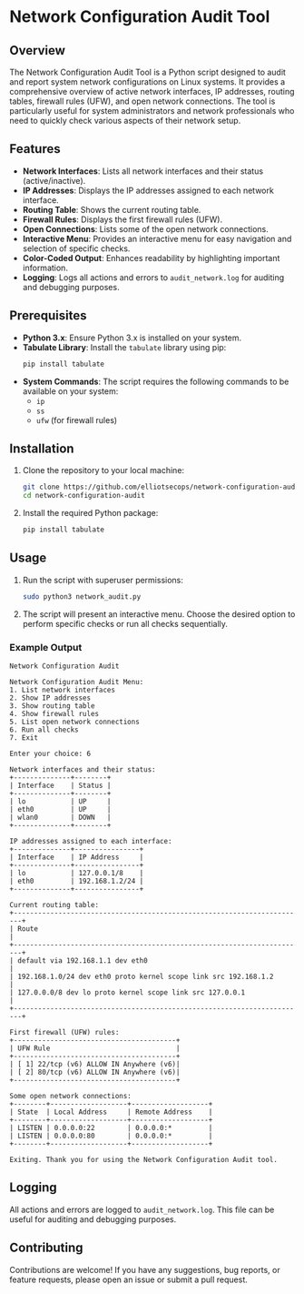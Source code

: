 
# Network Configuration Audit Tool

## Overview

The Network Configuration Audit Tool is a Python script designed to audit and report system network configurations on Linux systems. It provides a comprehensive overview of active network interfaces, IP addresses, routing tables, firewall rules (UFW), and open network connections. The tool is particularly useful for system administrators and network professionals who need to quickly check various aspects of their network setup.

## Features

- **Network Interfaces**: Lists all network interfaces and their status (active/inactive).
- **IP Addresses**: Displays the IP addresses assigned to each network interface.
- **Routing Table**: Shows the current routing table.
- **Firewall Rules**: Displays the first firewall rules (UFW).
- **Open Connections**: Lists some of the open network connections.
- **Interactive Menu**: Provides an interactive menu for easy navigation and selection of specific checks.
- **Color-Coded Output**: Enhances readability by highlighting important information.
- **Logging**: Logs all actions and errors to `audit_network.log` for auditing and debugging purposes.

## Prerequisites

- **Python 3.x**: Ensure Python 3.x is installed on your system.
- **Tabulate Library**: Install the `tabulate` library using pip:
  ```bash
  pip install tabulate
  ```
- **System Commands**: The script requires the following commands to be available on your system:
  - `ip`
  - `ss`
  - `ufw` (for firewall rules)

## Installation

1. Clone the repository to your local machine:
   ```bash
   git clone https://github.com/elliotsecops/network-configuration-audit.git
   cd network-configuration-audit
   ```

2. Install the required Python package:
   ```bash
   pip install tabulate
   ```

## Usage

1. Run the script with superuser permissions:
   ```bash
   sudo python3 network_audit.py
   ```

2. The script will present an interactive menu. Choose the desired option to perform specific checks or run all checks sequentially.

### Example Output

```
Network Configuration Audit

Network Configuration Audit Menu:
1. List network interfaces
2. Show IP addresses
3. Show routing table
4. Show firewall rules
5. List open network connections
6. Run all checks
7. Exit

Enter your choice: 6

Network interfaces and their status:
+--------------+--------+
| Interface    | Status |
+--------------+--------+
| lo           | UP     |
| eth0         | UP     |
| wlan0        | DOWN   |
+--------------+--------+

IP addresses assigned to each interface:
+--------------+----------------+
| Interface    | IP Address     |
+--------------+----------------+
| lo           | 127.0.0.1/8    |
| eth0         | 192.168.1.2/24 |
+--------------+----------------+

Current routing table:
+------------------------------------------------------------------------+
| Route                                                                  |
+------------------------------------------------------------------------+
| default via 192.168.1.1 dev eth0                                       |
| 192.168.1.0/24 dev eth0 proto kernel scope link src 192.168.1.2       |
| 127.0.0.0/8 dev lo proto kernel scope link src 127.0.0.1              |
+------------------------------------------------------------------------+

First firewall (UFW) rules:
+----------------------------------------+
| UFW Rule                               |
+----------------------------------------+
| [ 1] 22/tcp (v6) ALLOW IN Anywhere (v6)|
| [ 2] 80/tcp (v6) ALLOW IN Anywhere (v6)|
+----------------------------------------+

Some open network connections:
+--------+-------------------+-------------------+
| State  | Local Address     | Remote Address    |
+--------+-------------------+-------------------+
| LISTEN | 0.0.0.0:22        | 0.0.0.0:*         |
| LISTEN | 0.0.0.0:80        | 0.0.0.0:*         |
+--------+-------------------+-------------------+

Exiting. Thank you for using the Network Configuration Audit tool.
```

## Logging

All actions and errors are logged to `audit_network.log`. This file can be useful for auditing and debugging purposes.

## Contributing

Contributions are welcome! If you have any suggestions, bug reports, or feature requests, please open an issue or submit a pull request.

